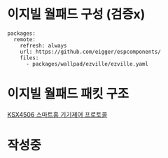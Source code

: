 # 이지빌 월패드 구성 (검증x)
```
packages:
  remote:
    refresh: always
    url: https://github.com/eigger/espcomponents/
    files:
      - packages/wallpad/ezville/ezville.yaml
```

# 이지빌 월패드 패킷 구조
[KSX4506 스마트홈 기기제어 프로토콜](https://standard.go.kr/KSCI/ksNotification/getKsNotificationView.do?ntfcManageNo=2016-00079&menuId=921&topMenuId=502)

# 작성중